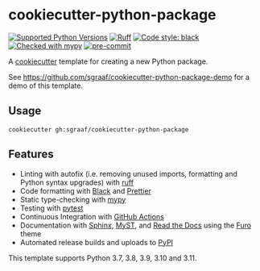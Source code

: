 # cookiecutter-python-package

[![Supported Python Versions](https://img.shields.io/badge/python-3.7%20|%203.8%20|%203.9%20|%203.10%20|%203.11-blue)](https://github.com/OutdoorXL/cookiecutter-python)
[![Ruff](https://img.shields.io/endpoint?url=https://raw.githubusercontent.com/charliermarsh/ruff/main/assets/badge/v1.json)](https://github.com/charliermarsh/ruff)
[![Code style: black](https://img.shields.io/badge/code%20style-black-000000.svg)](https://github.com/psf/black)
[![Checked with mypy](http://www.mypy-lang.org/static/mypy_badge.svg)](http://mypy-lang.org/)
[![pre-commit](https://img.shields.io/badge/pre--commit-enabled-brightgreen?logo=pre-commit&logoColor=white)](https://github.com/pre-commit/pre-commit)

A [cookiecutter](https://cookiecutter.readthedocs.io/) template for creating a new Python package.

See https://github.com/sgraaf/cookiecutter-python-package-demo for a demo of this template.

## Usage

```shell
cookiecutter gh:sgraaf/cookiecutter-python-package
```

## Features

-   Linting with autofix (i.e. removing unused imports, formatting and Python syntax upgrades) with [ruff](https://beta.ruff.rs/docs/)
-   Code formatting with [Black](https://black.readthedocs.io/en/stable/) and [Prettier](https://prettier.io/)
-   Static type-checking with [mypy](http://www.mypy-lang.org/)
-   Testing with [pytest](https://docs.pytest.org/en/stable/index.html)
-   Continuous Integration with [GitHub Actions](https://github.com/features/actions)
-   Documentation with [Sphinx](https://www.sphinx-doc.org/en/master/), [MyST](https://myst-parser.readthedocs.io/en/latest/), and [Read the Docs](https://readthedocs.org/) using the [Furo](https://pradyunsg.me/furo/) theme
-   Automated release builds and uploads to [PyPI](https://pypi.org/)

This template supports Python 3.7, 3.8, 3.9, 3.10 and 3.11.
